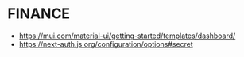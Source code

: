 # FINANCE

- https://mui.com/material-ui/getting-started/templates/dashboard/
- https://next-auth.js.org/configuration/options#secret